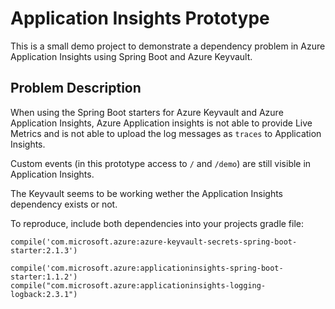 # Application Insights Prototype #

This is a small demo project to demonstrate a dependency
problem in Azure Application Insights using Spring Boot and
Azure Keyvault.

## Problem Description ##
When using the Spring Boot starters for Azure Keyvault and Azure Application Insights,
Azure Application insights is not able to provide Live Metrics and is not able
to upload the log messages as `traces` to Application Insights.

Custom events (in this prototype access to `/` and `/demo`) are still
visible in Application Insights.

The Keyvault seems to be working wether the Application Insights dependency
exists or not.

To reproduce, include both dependencies into your projects gradle file: 
```
compile('com.microsoft.azure:azure-keyvault-secrets-spring-boot-starter:2.1.3')

compile('com.microsoft.azure:applicationinsights-spring-boot-starter:1.1.2')
compile("com.microsoft.azure:applicationinsights-logging-logback:2.3.1")
```
